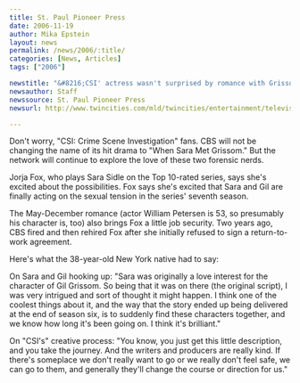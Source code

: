 ```yaml
---
title: St. Paul Pioneer Press
date: 2006-11-19
author: Mika Epstein
layout: news
permalink: /news/2006/:title/
categories: [News, Articles]
tags: ["2006"]

newstitle: "&#8216;CSI' actress wasn't surprised by romance with Grissom  "
newsauthor: Staff  
newssource: St. Paul Pioneer Press  
newsurl: http://www.twincities.com/mld/twincities/entertainment/television/16028862.htm?source=rss&channel=twincities_television  

---
```


Don't worry, "CSI: Crime Scene Investigation" fans. CBS will not be changing the name of its hit drama to "When Sara Met Grissom." But the network will continue to explore the love of these two forensic nerds.

Jorja Fox, who plays Sara Sidle on the Top 10-rated series, says she's excited about the possibilities. Fox says she's excited that Sara and Gil are finally acting on the sexual tension in the series' seventh season.

The May-December romance (actor William Petersen is 53, so presumably his character is, too) also brings Fox a little job security. Two years ago, CBS fired and then rehired Fox after she initially refused to sign a return-to-work agreement.

Here's what the 38-year-old New York native had to say:

On Sara and Gil hooking up: "Sara was originally a love interest for the character of Gil Grissom. So being that it was on there (the original script), I was very intrigued and sort of thought it might happen. I think one of the coolest things about it, and the way that the story ended up being delivered at the end of season six, is to suddenly find these characters together, and we know how long it's been going on. I think it's brilliant."

On "CSI's" creative process: "You know, you just get this little description, and you take the journey. And the writers and producers are really kind. If there's someplace we don't really want to go or we really don't feel safe, we can go to them, and generally they'll change the course or direction for us."


